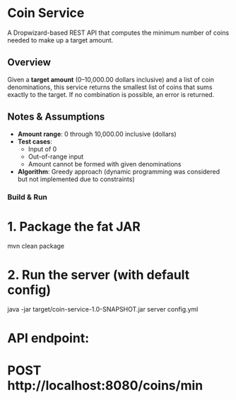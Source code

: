 # Coin Service
A Dropwizard-based REST API that computes the minimum number of coins needed to make up a target amount.

## Overview  
Given a **target amount** (0–10,000.00 dollars inclusive) and a list of coin denominations, this service returns the smallest list of coins that sums exactly to the target. If no combination is possible, an error is returned.

## Notes & Assumptions  
- **Amount range**: 0 through 10,000.00 inclusive (dollars) 
- **Test cases**:  
  - Input of 0
  - Out-of-range input 
  - Amount cannot be formed with given denominations
- **Algorithm**: Greedy approach (dynamic programming was considered but not implemented due to constraints)
  
### Build & Run
# 1. Package the fat JAR
mvn clean package

# 2. Run the server (with default config)
java -jar target/coin-service-1.0-SNAPSHOT.jar server config.yml

# API endpoint:
# POST http://localhost:8080/coins/min
